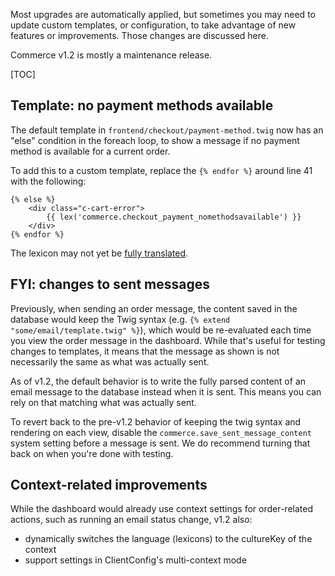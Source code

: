 Most upgrades are automatically applied, but sometimes you may need to update custom templates, or configuration, to take advantage of new features or improvements. Those changes are discussed here.

Commerce v1.2 is mostly a maintenance release.

[TOC]

## Template: no payment methods available

The default template in `frontend/checkout/payment-method.twig` now has an "else" condition in the foreach loop, to show a message if no payment method is available for a current order. 

To add this to a custom template, replace the `{% endfor %}` around line 41 with the following:

    {% else %}
        <div class="c-cart-error">
            {{ lex('commerce.checkout_payment_nomethodsavailable') }}
        </div>
    {% endfor %}

The lexicon may not yet be [fully translated](https://crowdin.com/project/modmore-commerce). 

## FYI: changes to sent messages

Previously, when sending an order message, the content saved in the database would keep the Twig syntax (e.g. `{% extend "some/email/template.twig" %}`), which would be re-evaluated each time you view the order message in the dashboard. While that's useful for testing changes to templates, it means that the message as shown is not necessarily the same as what was actually sent.

As of v1.2, the default behavior is to write the fully parsed content of an email message to the database instead when it is sent. This means you can rely on that matching what was actually sent.

To revert back to the pre-v1.2 behavior of keeping the twig syntax and rendering on each view, disable the `commerce.save_sent_message_content` system setting before a message is sent. We do recommend turning that back on when you're done with testing.

## Context-related improvements

While the dashboard would already use context settings for order-related actions, such as running an email status change, v1.2 also:

- dynamically switches the language (lexicons) to the cultureKey of the context
- support settings in ClientConfig's multi-context mode 
